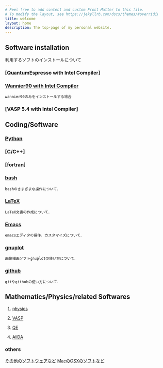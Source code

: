 ```yaml
---
# Feel free to add content and custom Front Matter to this file.
# To modify the layout, see https://jekyllrb.com/docs/themes/#overriding-theme-defaults
title: welcome
layout: home
description: The top-page of my personal website.
---
```


<!--
For more details see [Basic writing and formatting syntax](https://docs.github.com/en/github/writing-on-github/getting-started-with-writing-and-formatting-on-github/basic-writing-and-formatting-syntax).
-->


## Software installation

利用するソフトのインストールについて

### [QuantumEspresso with Intel Compiler]
  

### [Wannier90 with Intel Compiler](wannier90_install_to_ohtaka.md)

    wannier90のみをインストールする場合

### [VASP 5.4 with Intel Compiler]


## Coding/Software

### [Python](python/python_top.md)

### [C/C++]
### [fortran]
### [bash](bash/bash_top.md)

    bashのさまざまな操作について．

### [LaTeX](latex/latex_top.md)

    LaTeX文書の作成について．

### [Emacs](emacs/emacs_top.md)

    emacsエディタの操作，カスタマイズについて．

### [gnuplot](gnuplot/gnuplot_top.md)

    画像描画ソフトgnuplotの使い方について．

### [github](github/github_top.md)

    gitやgithubの使い方について．

## Mathematics/Physics/related Softwares
1. [physics](physics/physics/physics_top.md)

2. [VASP](physics/vasp/vasp_top.md)

3. [QE](physics/qe/qe_top.md)

4. [AiiDA](aiida/aiida_top.md)
### others
[その他のソフトウェアなど](others/others_top.md)
[MacのOSXのソフトなど](mac/mac_top.md)

<!--
### Jekyll Themes

Your Pages site will use the layout and styles from the Jekyll theme you have selected in your [repository settings](https://github.com/dirac6582/homepage.io/settings/pages). The name of this theme is saved in the Jekyll `_config.yml` configuration file.

### Support or Contact

Having trouble with Pages? Check out our [documentation](https://docs.github.com/categories/github-pages-basics/) or [contact support](https://support.github.com/contact) and we’ll help you sort it out.
-->
